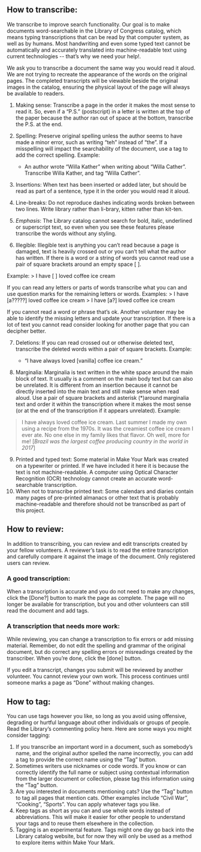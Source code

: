 ## How to transcribe:

We transcribe to improve search functionality. Our goal is to make documents word-searchable in the Library of Congress catalog, which means typing transcriptions that can be read by that computer system, as well as by humans. Most handwriting and even some typed text cannot be automatically and accurately translated into machine-readable text using current technologies -- that’s why we need your help!.

We ask you to transcribe a document the same way you would read it aloud. We are not trying to recreate the appearance of the words on the original pages. The completed transcripts will be viewable beside the original images in the catalog, ensuring the physical layout of the page will always be available to readers.


1. Making sense: Transcribe a page in the order it makes the most sense to read it. So, even if a “P.S.” (postscript) in a letter is written at the top of the paper because the author ran out of space at the bottom, transcribe the P.S. at the end.
2. Spelling: Preserve original spelling unless the author seems to have made a minor error, such as writing “teh” instead of “the”. If a misspelling will impact the searchability of the document, use a tag  to add the correct spelling. Example:

    - An author wrote “Willa Kather” when writing about “Willa Cather”. Transcribe Willa Kather, and tag “Willa Cather”.

3. Insertions: When text has been inserted or added later, but should be read as part of a sentence, type it in the order you would read it aloud.
4. Line-breaks: Do not reproduce dashes indicating words broken between two lines. Write library rather than li-brary, kitten rather than kit-ten.
5. _Emphasis_: The Library catalog cannot search for bold, italic, underlined or superscript text, so even when you see these features please transcribe the words without any styling.
6. Illegible: Illegible text is anything you can’t read because a page is damaged, text is heavily crossed out or you can’t tell what the author has written. If there is a word or a string of words you cannot read use a pair of square brackets around an empty space [ ]. 

Example:
    > I have [ ] loved coffee ice cream

If you can read any letters or parts of words transcribe what you can and use question marks for the remaining letters or words. Examples:
    > I have [a?????] loved coffee ice cream
    > I have [a?] loved coffee ice cream

If you cannot read a word or phrase that’s ok. Another volunteer may be able to identify the missing letters and update your transcription. If there is a lot of text you cannot read consider looking for another page that you can decipher better.

7. Deletions: If you can read crossed out or otherwise deleted text, transcribe the deleted words within a pair of square brackets. Example:
    - “I have always loved [vanilla] coffee ice cream.”

8. Marginalia: Marginalia is text written in the white space around the main block of text. It usually is a comment on the main body text but can also be unrelated. It is different from an insertion because it cannot be directly inserted into the main text and still make sense when read aloud. Use a pair of square brackets and asterisk (*)around marginalia text and order it within the transcription where it makes the most sense (or at the end of the transcription if it appears unrelated). Example:

> I have always loved coffee ice cream. Last summer I made my own using a recipe from the 1970s. It was the creamiest coffee ice cream I ever ate. No one else in my family likes that flavor. Oh well, more for me! [*Brazil was the largest coffee producing country in the world in 2017*]

9. Printed and typed text: Some material in Make Your Mark was created on a typewriter or printed. If we have included it here it is because the text is not machine-readable. A computer using Optical Character Recognition (OCR) technology cannot create an accurate word-searchable transcription.
10. When not to transcribe printed text: Some calendars and diaries contain many pages of pre-printed almanacs or other text that is probably machine-readable and therefore should not be transcribed as part of this project.

## How to review:


In addition to transcribing, you can review and edit transcripts created by your fellow volunteers. A reviewer’s task is to read the entire transcription and carefully compare it against the image of the document. Only registered users can review.

### A good transcription:

When a transcription is accurate and you do not need to make any changes, click the [Done?] button to mark the page as complete. The page will no longer be available for transcription, but you and other volunteers can still read the document and add tags.

### A transcription that needs more work: 

While reviewing, you can change a transcription to fix errors or add missing material. Remember, do not edit the spelling and grammar of the original document, but do correct any spelling errors or misreadings created by the transcriber. When you’re done, click the [done] button.

If you edit a transcript, changes you submit will be reviewed by another volunteer. You cannot review your own work. This process continues until someone marks a page as “Done” without making changes.


## How to tag:
You can  use tags however you like, so long as you avoid using offensive, degrading or hurtful language about other individuals or groups of people. Read the Library’s commenting policy here. Here are some ways you might consider tagging:

1. If you transcribe an important word in a document, such as somebody’s name, and the original author spelled the name incorrectly, you can add a tag to provide the correct name using the “Tag” button.
2. Sometimes writers use nicknames or code words. If you know or can correctly identify the full name or subject using contextual information from the larger document or collection, please tag this information using the “Tag” button.
3. Are you interested in documents mentioning cats? Use the “Tag” button to tag all pages that mention cats. Other examples include “Civil War”, “Cooking”, “Sports”. You can apply whatever tags you like.
4. Keep tags as short as you can and use whole words instead of abbreviations. This will make it easier for other people to understand your tags and to reuse them elsewhere in the collection.
5. Tagging is an experimental feature. Tags might one day go back into the Library catalog website, but for now they will only be used as a method to explore items within Make Your Mark.
